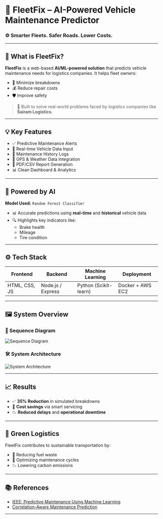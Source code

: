 # 🚛 FleetFix – AI-Powered Vehicle Maintenance Predictor  
### ⚙️ Smarter Fleets. Safer Roads. Lower Costs.

---

## 🚀 What is FleetFix?

**FleetFix** is a web-based **AI/ML-powered solution** that predicts vehicle maintenance needs for logistics companies. It helps fleet owners:

- 🚫 Minimize breakdowns  
- 💰 Reduce repair costs  
- 🛡️ Improve safety

> 🔧 Built to solve real-world problems faced by logistics companies like **Sairam Logistics**.

---

## 💡 Key Features

- ✅ Predictive Maintenance Alerts  
- 🔄 Real-time Vehicle Data Input  
- 🧾 Maintenance History Logs  
- 📍 GPS & Weather Data Integration  
- 📄 PDF/CSV Report Generation  
- 📊 Clean Dashboard & Analytics

---

## 🧠 Powered by AI

**Model Used:** `Random Forest Classifier`

- 📊 Accurate predictions using **real-time** and **historical** vehicle data  
- 🔍 Highlights key indicators like:
  - Brake health  
  - Mileage  
  - Tire condition

---

## ⚙️ Tech Stack

| Frontend       | Backend           | Machine Learning       | Deployment        |
|----------------|-------------------|-------------------------|-------------------|
| HTML, CSS, JS  | Node.js / Express | Python (Scikit-learn)   | Docker + AWS EC2  |

---

## 🖼️ System Overview

### 📌 Sequence Diagram  
![Sequence Diagram](assets/sequence_diagram.png) <!-- Replace with actual image path -->

### 🛠️ System Architecture  
![System Architecture](assets/system_architecture.png) <!-- Replace with actual image path -->

---

## 📈 Results

- ✅ **35% Reduction** in simulated breakdowns  
- 💸 **Cost savings** via smart servicing  
- 📉 **Reduced delays** and **operational downtime**

---

## 🌱 Green Logistics

FleetFix contributes to sustainable transportation by:

- 🌿 Reducing fuel waste  
- 🔄 Optimizing maintenance cycles  
- 📉 Lowering carbon emissions

---

## 📚 References

- [IEEE: Predictive Maintenance Using Machine Learning](#)
- [Correlation-Aware Maintenance Prediction](#)

---



